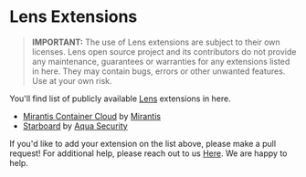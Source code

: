 # Lens Extensions

> **IMPORTANT:** The use of Lens extensions are subject to their own licenses. Lens open source project and its contributors do not provide any maintenance, guarantees or warranties for any extensions listed in here. They may contain bugs, errors or other unwanted features. Use at your own risk.

You'll find list of publicly available [Lens](https://k8slens.dev) extensions in here.

- [Mirantis Container Cloud](https://github.com/Mirantis/lens-extension-cc/) by [Mirantis](https://mirantis.com)
- [Starboard](https://github.com/aquasecurity/starboard-lens-extension) by [Aqua Security](https://www.aquasec.com/)

If you'd like to add your extension on the list above, please make a pull request!  For additional help, please reach out to us [Here](https://docs.google.com/forms/d/1kP7cm84z76lUoqvJNVain-WZBrSIsmpympXcWUjXF1Y/edit?ts=5faadc8e&gxids=7628).  We are happy to help.

